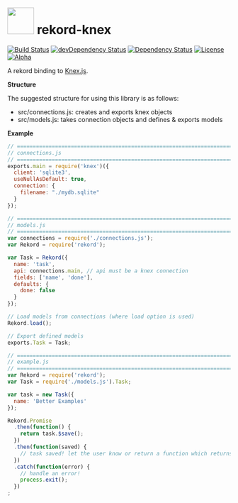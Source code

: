# <img src="https://raw.githubusercontent.com/Rekord/rekord/master/images/rekord-color.png" width="60"> rekord-knex

[![Build Status](https://travis-ci.org/Rekord/rekord-knex.svg?branch=master)](https://travis-ci.org/Rekord/rekord-knex)
[![devDependency Status](https://david-dm.org/Rekord/rekord-knex/dev-status.svg)](https://david-dm.org/Rekord/rekord-knex#info=devDependencies)
[![Dependency Status](https://david-dm.org/Rekord/rekord-knex.svg)](https://david-dm.org/Rekord/rekord-knex)
[![License](https://img.shields.io/badge/license-MIT-blue.svg)](https://github.com/Rekord/rekord/blob/master/LICENSE)
[![Alpha](https://img.shields.io/badge/State-Alpha-orange.svg)]()

A rekord binding to [Knex.js](http://knexjs.org/).

**Structure**

The suggested structure for using this library is as follows:

- src/connections.js: creates and exports knex objects
- src/models.js: takes connection objects and defines & exports models

**Example**

```javascript
// =============================================================================
// connections.js
// =============================================================================
exports.main = require('knex')({
  client: 'sqlite3',
  useNullAsDefault: true,
  connection: {
    filename: "./mydb.sqlite"
  }
});

// =============================================================================
// models.js
// =============================================================================
var connections = require('./connections.js');
var Rekord = require('rekord');

var Task = Rekord({
  name: 'task',
  api: connections.main, // api must be a knex connection
  fields: ['name', 'done'],
  defaults: {
    done: false
  }
});

// Load models from connections (where load option is used)
Rekord.load();

// Export defined models
exports.Task = Task;

// =============================================================================
// example.js
// =============================================================================
var Rekord = require('rekord');
var Task = require('./models.js').Task;

var task = new Task({
  name: 'Better Examples'
});

Rekord.Promise
  .then(function() {
    return task.$save();
  })
  .then(function(saved) {
    // task saved! let the user know or return a function which returns a promise
  })
  .catch(function(error) {
    // handle an error!
    process.exit();
  })
;
```
